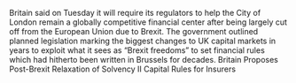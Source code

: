 Britain said on Tuesday it will require its regulators to help the City of London remain a globally competitive financial center after being largely cut off from the European Union due to Brexit.
The government outlined planned legislation marking the biggest changes to UK capital markets in years to exploit what it sees as “Brexit freedoms” to set financial rules which had hitherto been written in Brussels for decades.
Britain Proposes Post-Brexit Relaxation of Solvency II Capital Rules for Insurers